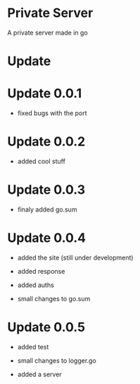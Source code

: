 # Private Server
A private server made in go

# Update 

# Update 0.0.1

- fixed bugs with the port

# Update 0.0.2

- added cool stuff

# Update 0.0.3

- finaly added go.sum

# Update 0.0.4

- added the site (still under development)

- added response

- added auths

- small changes to go.sum

# Update 0.0.5

- added test

- small changes to logger.go

- added a server
